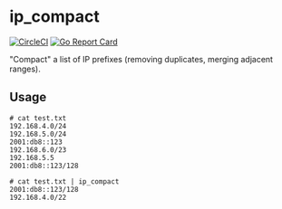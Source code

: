 # ip_compact
[![CircleCI](https://circleci.com/gh/x-way/ip_compact/tree/master.svg?style=svg)](https://circleci.com/gh/x-way/ip_compact/tree/master)
[![Go Report Card](https://goreportcard.com/badge/github.com/x-way/ip_compact)](https://goreportcard.com/report/github.com/x-way/ip_compact)

"Compact" a list of IP prefixes (removing duplicates, merging adjacent ranges).

## Usage

```
# cat test.txt
192.168.4.0/24
192.168.5.0/24
2001:db8::123
192.168.6.0/23
192.168.5.5
2001:db8::123/128

# cat test.txt | ip_compact
2001:db8::123/128
192.168.4.0/22
```
